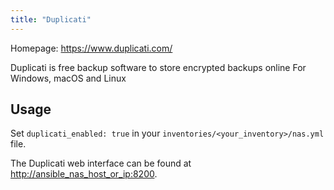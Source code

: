 ```yaml
---
title: "Duplicati"
---
```


Homepage: <https://www.duplicati.com/>

Duplicati is free backup software to store encrypted backups online For Windows, macOS and Linux

## Usage

Set `duplicati_enabled: true` in your `inventories/<your_inventory>/nas.yml` file.

The Duplicati web interface can be found at <http://ansible_nas_host_or_ip:8200>.

